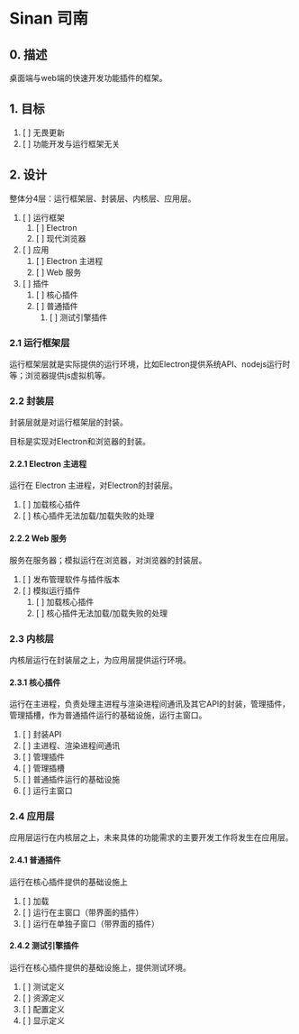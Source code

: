 # Sinan 司南

## 0. 描述

桌面端与web端的快速开发功能插件的框架。

## 1. 目标

1. [ ] 无畏更新
2. [ ] 功能开发与运行框架无关

## 2. 设计

整体分4层：运行框架层、封装层、内核层、应用层。

1. [ ] 运行框架
   1. [ ] Electron
   2. [ ] 现代浏览器
2. [ ] 应用
   1. [ ] Electron 主进程
   2. [ ] Web 服务
3. [ ] 插件
   1. [ ] 核心插件
   2. [ ] 普通插件
      1. [ ] 测试引擎插件

### 2.1 运行框架层

运行框架层就是实际提供的运行环境，比如Electron提供系统API、nodejs运行时等；浏览器提供js虚拟机等。

### 2.2 封装层

封装层就是对运行框架层的封装。

目标是实现对Electron和浏览器的封装。

#### 2.2.1 Electron 主进程

运行在 Electron 主进程，对Electron的封装层。

1. [ ] 加载核心插件
2. [ ] 核心插件无法加载/加载失败的处理

#### 2.2.2 Web 服务

服务在服务器；模拟运行在浏览器，对浏览器的封装层。

1. [ ] 发布管理软件与插件版本
2. [ ] 模拟运行插件
   1. [ ] 加载核心插件
   2. [ ] 核心插件无法加载/加载失败的处理

### 2.3 内核层

内核层运行在封装层之上，为应用层提供运行环境。

#### 2.3.1 核心插件

运行在主进程，负责处理主进程与渲染进程间通讯及其它API的封装，管理插件，管理插槽，作为普通插件运行的基础设施，运行主窗口。

1. [ ] 封装API
2. [ ] 主进程、渲染进程间通讯
3. [ ] 管理插件
4. [ ] 管理插槽
5. [ ] 普通插件运行的基础设施
6. [ ] 运行主窗口

### 2.4 应用层

应用层运行在内核层之上，未来具体的功能需求的主要开发工作将发生在应用层。

#### 2.4.1 普通插件

运行在核心插件提供的基础设施上

1. [ ] 加载
2. [ ] 运行在主窗口（带界面的插件）
3. [ ] 运行在单独子窗口（带界面的插件）

#### 2.4.2 测试引擎插件

运行在核心插件提供的基础设施上，提供测试环境。

1. [ ] 测试定义
2. [ ] 资源定义
3. [ ] 配置定义
4. [ ] 显示定义
